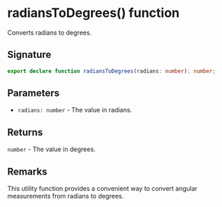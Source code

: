 # radiansToDegrees() function

Converts radians to degrees.

## Signature

```typescript
export declare function radiansToDegrees(radians: number): number;
```

## Parameters

- `radians: number` - The value in radians.

## Returns

`number` - The value in degrees.

## Remarks

This utility function provides a convenient way to convert angular measurements from radians to degrees.